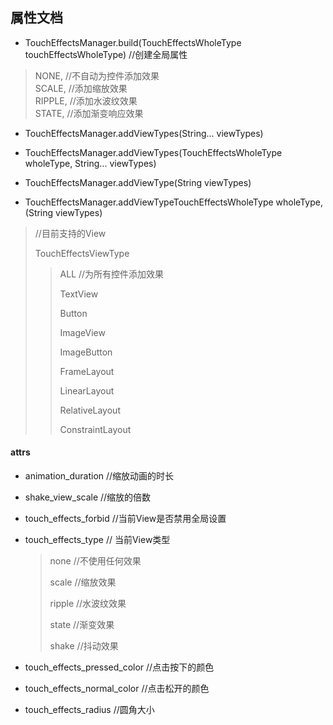 ## 属性文档

- TouchEffectsManager.build(TouchEffectsWholeType touchEffectsWholeType) //创建全局属性

> NONE, //不自动为控件添加效果  
> SCALE, //添加缩放效果  
> RIPPLE, //添加水波纹效果  
> STATE, //添加渐变响应效果



- TouchEffectsManager.addViewTypes(String... viewTypes)

- TouchEffectsManager.addViewTypes(TouchEffectsWholeType wholeType, String... viewTypes)

- TouchEffectsManager.addViewType(String viewTypes)

- TouchEffectsManager.addViewTypeTouchEffectsWholeType wholeType,(String viewTypes)

> //目前支持的View
> 
> TouchEffectsViewType
> 
> > ALL //为所有控件添加效果 
> > 
> > TextView 
> > 
> > Button
> > 
> >  ImageView 
> > 
> > ImageButton 
> > 
> > FrameLayout 
> > 
> > LinearLayout 
> > 
> > RelativeLayout 
> > 
> > ConstraintLayout



#### attrs

- animation_duration //缩放动画的时长

- shake_view_scale //缩放的倍数

- touch_effects_forbid //当前View是否禁用全局设置

- touch_effects_type // 当前View类型
  
  > none //不使用任何效果
  > 
  > scale //缩放效果
  > 
  > ripple //水波纹效果
  > 
  > state //渐变效果
  > 
  > shake //抖动效果

- touch_effects_pressed_color //点击按下的颜色

- touch_effects_normal_color //点击松开的颜色

- touch_effects_radius //圆角大小






